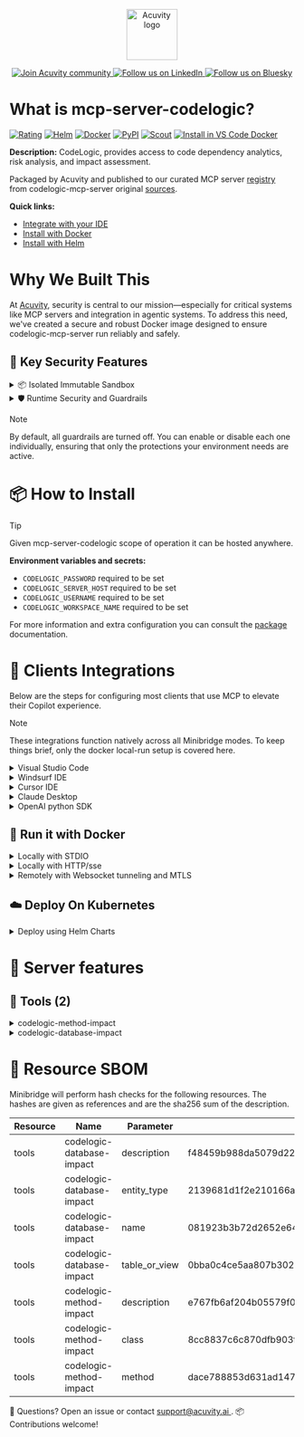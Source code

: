 <p align="center">
  <a href="https://acuvity.ai">
    <picture>
      <img src="https://mma.prnewswire.com/media/2544052/Acuvity__Logo.jpg" height="90" alt="Acuvity logo"/>
    </picture>
  </a>
</p>
<p align="center">
  <a href="https://discord.gg/BkU7fBkrNk">
    <img src="https://img.shields.io/badge/Acuvity-Join-7289DA?logo=discord&logoColor=fff" alt="Join Acuvity community" />
  </a>
<a href="https://www.linkedin.com/company/acuvity/">
    <img src="https://img.shields.io/badge/LinkedIn-Follow-7289DA" alt="Follow us on LinkedIn" />
  </a>
<a href="https://bsky.app/profile/acuvity.bsky.social">
    <img src="https://img.shields.io/badge/Bluesky-Follow-7289DA"?logo=bluesky&logoColor=fff" alt="Follow us on Bluesky" />
  </a>
</p>


# What is mcp-server-codelogic?

[![Rating](https://img.shields.io/badge/B-3775A9?label=Rating)](https://docs.anthropic.com/en/docs/build-with-claude/tool-use/implement-tool-use#best-practices-for-tool-definitions)
[![Helm](https://img.shields.io/badge/1.0.0-3775A9?logo=helm&label=Charts&logoColor=fff)](https://hub.docker.com/r/acuvity/mcp-server-codelogic/tags/)
[![Docker](https://img.shields.io/docker/image-size/acuvity/mcp-server-codelogic/1.0.3?logo=docker&logoColor=fff&label=1.0.3)](https://hub.docker.com/r/acuvity/mcp-server-codelogic)
[![PyPI](https://img.shields.io/badge/1.0.3-3775A9?logo=pypi&logoColor=fff&label=codelogic-mcp-server)](https://github.com/CodeLogicIncEngineering/codelogic-mcp-server)
[![Scout](https://img.shields.io/badge/Active-3775A9?logo=docker&logoColor=fff&label=Scout)](https://hub.docker.com/r/acuvity/mcp-server-codelogic/)
[![Install in VS Code Docker](https://img.shields.io/badge/VS_Code-One_click_install-0078d7?logo=githubcopilot)](https://insiders.vscode.dev/redirect/mcp/install?name=mcp-server-codelogic&config=%7B%22args%22%3A%5B%22run%22%2C%22-i%22%2C%22--rm%22%2C%22--read-only%22%2C%22-e%22%2C%22CODELOGIC_PASSWORD%22%2C%22-e%22%2C%22CODELOGIC_SERVER_HOST%22%2C%22-e%22%2C%22CODELOGIC_USERNAME%22%2C%22-e%22%2C%22CODELOGIC_WORKSPACE_NAME%22%2C%22docker.io%2Facuvity%2Fmcp-server-codelogic%3A1.0.3%22%5D%2C%22command%22%3A%22docker%22%7D)

**Description:** CodeLogic, provides access to code dependency analytics, risk analysis, and impact assessment.

Packaged by Acuvity and published to our curated MCP server [registry](https://mcp.acuvity.ai) from codelogic-mcp-server original [sources](https://github.com/CodeLogicIncEngineering/codelogic-mcp-server).

**Quick links:**

- [Integrate with your IDE](https://github.com/acuvity/mcp-servers-registry/blob/main/mcp-server-codelogic/docker/README.md#-clients-integrations)
- [Install with Docker](https://github.com/acuvity/mcp-servers-registry/tree/main/mcp-server-codelogic/docker/README.md#-run-it-with-docker)
- [Install with Helm](https://github.com/acuvity/mcp-servers-registry/tree/main/mcp-server-codelogic/charts/mcp-server-codelogic/README.md#how-to-install)

# Why We Built This

At [Acuvity](https://acuvity.ai), security is central to our mission—especially for critical systems like MCP servers and integration in agentic systems.
To address this need, we've created a secure and robust Docker image designed to ensure codelogic-mcp-server run reliably and safely.

## 🔐 Key Security Features

<details>
<summary>📦 Isolated Immutable Sandbox </summary>

- **Isolated Execution**: All tools run within secure, containerized sandboxes to enforce process isolation and prevent lateral movement.
- **Non-root by Default**: Enforces least-privilege principles, minimizing the impact of potential security breaches.
- **Read-only Filesystem**: Ensures runtime immutability, preventing unauthorized modification.
- **Version Pinning**: Guarantees consistency and reproducibility across deployments by locking tool and dependency versions.
- **CVE Scanning**: Continuously scans images for known vulnerabilities using [Docker Scout](https://docs.docker.com/scout/) to support proactive mitigation.
- **SBOM & Provenance**: Delivers full supply chain transparency by embedding metadata and traceable build information."
</details>

<details>
<summary>🛡️ Runtime Security and Guardrails</summary>

**Minibridge Integration**: [Minibridge](https://github.com/acuvity/minibridge) establishes secure Agent-to-MCP connectivity, supports Rego/HTTP-based policy enforcement 🕵️, and simplifies orchestration.

The [ARC](https://github.com/acuvity/mcp-servers-registry/tree/main) container includes a [built-in Rego policy](https://github.com/acuvity/mcp-servers-registry/tree/main/mcp-server-codelogic/docker/policy.rego) that enables a set of runtime "guardrails"" to help enforce security, privacy, and correct usage of your services. Below is an overview of each guardrail provided.

### 🔒 Resource Integrity

**Mitigates MCP Rug Pull Attacks**

* **Goal:** Protect users from malicious tool description changes after initial approval, preventing post-installation manipulation or deception.
* **Mechanism:** Locks tool descriptions upon client approval and verifies their integrity before execution. Any modification to the description triggers a security violation, blocking unauthorized changes from server-side updates.

### 🛡️ Guardrails

#### Covert Instruction Detection

Monitors incoming requests for hidden or obfuscated directives that could alter policy behavior.

* **Goal:** Stop attackers from slipping unnoticed commands or payloads into otherwise harmless data.
* **Mechanism:** Applies a library of regex patterns and binary‐encoding checks to the full request body. If any pattern matches a known covert channel (e.g., steganographic markers, hidden HTML tags, escape-sequence tricks), the request is rejected.

#### Sensitive Pattern Detection

Block user-defined sensitive data patterns (credential paths, filesystem references).

* **Goal:** Block accidental or malicious inclusion of sensitive information that violates data-handling rules.
* **Mechanism:** Runs a curated set of regexes against all payloads and tool descriptions—matching patterns such as `.env` files, RSA key paths, directory traversal sequences.

#### Shadowing Pattern Detection

Detects and blocks "shadowing" attacks, where a malicious MCP server sneaks hidden directives into its own tool descriptions to hijack or override the behavior of other, trusted tools.

* **Goal:** Stop a rogue server from poisoning the agent’s logic by embedding instructions that alter how a different server’s tools operate (e.g., forcing all emails to go to an attacker’s address even when the user calls a separate `send_email` tool).
* **Mechanism:** During policy load, each tool description is scanned for cross‐tool override patterns—such as `<IMPORTANT>` sections referencing other tool names, hidden side‐effects, or directives that apply to a different server’s API. Any description that attempts to shadow or extend instructions for a tool outside its own namespace triggers a policy violation and is rejected.

#### Schema Misuse Prevention

Enforces strict adherence to MCP input schemas.

* **Goal:** Prevent malformed or unexpected fields from bypassing validations, causing runtime errors, or enabling injections.
* **Mechanism:** Compares each incoming JSON object against the declared schema (required properties, allowed keys, types). Any extra, missing, or mistyped field triggers an immediate policy violation.

#### Cross-Origin Tool Access

Controls whether tools may invoke tools or services from external origins.

* **Goal:** Prevent untrusted or out-of-scope services from being called.
* **Mechanism:** Examines tool invocation requests and outgoing calls, verifying each target against an allowlist of approved domains or service names. Calls to any non-approved origin are blocked.

#### Secrets Redaction

Automatically masks sensitive values so they never appear in logs or responses.

* **Goal:** Ensure that API keys, tokens, passwords, and other credentials cannot leak in plaintext.
* **Mechanism:** Scans every text output for known secret formats (e.g., AWS keys, GitHub PATs, JWTs). Matches are replaced with `[REDACTED]` before the response is sent or recorded.

These controls ensure robust runtime integrity, prevent unauthorized behavior, and provide a foundation for secure-by-design system operations.

### Enable guardrails

To activate guardrails in your Docker containers, define the `GUARDRAILS` environment variable with the protections you need. Available options:
- covert-instruction-detection
- sensitive-pattern-detection
- shadowing-pattern-detection
- schema-misuse-prevention
- cross-origin-tool-access
- secrets-redaction

For example adding:
- `-e GUARDRAILS="secrets-redaction covert-instruction-detection"`
to your docker arguments will enable the `secrets-redaction` and `covert-instruction-detection` guardrails.


## 🔒 Basic Authentication via Shared Secret

Provides a lightweight auth layer using a single shared token.

* **Mechanism:** Expects clients to send an `Authorization` header with the predefined secret.
* **Use Case:** Quickly lock down your endpoint in development or simple internal deployments—no complex OAuth/OIDC setup required.

To turn on Basic Authentication, add `BASIC_AUTH_SECRET` like:
- `-e BASIC_AUTH_SECRET="supersecret"`
to your docker arguments. This will enable the Basic Authentication check.

> While basic auth will protect against unauthorized access, you should use it only in controlled environment,
> rotate credentials frequently and **always** use TLS.

</details>

> [!NOTE]
> By default, all guardrails are turned off. You can enable or disable each one individually, ensuring that only the protections your environment needs are active.


# 📦 How to Install


> [!TIP]
> Given mcp-server-codelogic scope of operation it can be hosted anywhere.

**Environment variables and secrets:**
  - `CODELOGIC_PASSWORD` required to be set
  - `CODELOGIC_SERVER_HOST` required to be set
  - `CODELOGIC_USERNAME` required to be set
  - `CODELOGIC_WORKSPACE_NAME` required to be set

For more information and extra configuration you can consult the [package](https://github.com/CodeLogicIncEngineering/codelogic-mcp-server) documentation.

# 🧰 Clients Integrations

Below are the steps for configuring most clients that use MCP to elevate their Copilot experience.

> [!NOTE]
> These integrations function natively across all Minibridge modes.
> To keep things brief, only the docker local-run setup is covered here.

<details>
<summary>Visual Studio Code</summary>

To get started immediately, you can use the "one-click" link below:

[![Install in VS Code Docker](https://img.shields.io/badge/VS_Code-One_click_install-0078d7?logo=githubcopilot)](https://insiders.vscode.dev/redirect/mcp/install?name=mcp-server-codelogic&config=%7B%22args%22%3A%5B%22run%22%2C%22-i%22%2C%22--rm%22%2C%22--read-only%22%2C%22-e%22%2C%22CODELOGIC_PASSWORD%22%2C%22-e%22%2C%22CODELOGIC_SERVER_HOST%22%2C%22-e%22%2C%22CODELOGIC_USERNAME%22%2C%22-e%22%2C%22CODELOGIC_WORKSPACE_NAME%22%2C%22docker.io%2Facuvity%2Fmcp-server-codelogic%3A1.0.3%22%5D%2C%22command%22%3A%22docker%22%7D)

## Global scope

Press `ctrl + shift + p` and type `Preferences: Open User Settings JSON` to add the following section:

```json
{
  "mcp": {
    "servers": {
      "acuvity-mcp-server-codelogic": {
        "env": {
          "CODELOGIC_PASSWORD": "TO_BE_SET",
          "CODELOGIC_SERVER_HOST": "TO_BE_SET",
          "CODELOGIC_USERNAME": "TO_BE_SET",
          "CODELOGIC_WORKSPACE_NAME": "TO_BE_SET"
        },
        "command": "docker",
        "args": [
          "run",
          "-i",
          "--rm",
          "--read-only",
          "-e",
          "CODELOGIC_PASSWORD",
          "-e",
          "CODELOGIC_SERVER_HOST",
          "-e",
          "CODELOGIC_USERNAME",
          "-e",
          "CODELOGIC_WORKSPACE_NAME",
          "docker.io/acuvity/mcp-server-codelogic:1.0.3"
        ]
      }
    }
  }
}
```

## Workspace scope

In your workspace create a file called `.vscode/mcp.json` and add the following section:

```json
{
  "servers": {
    "acuvity-mcp-server-codelogic": {
      "env": {
        "CODELOGIC_PASSWORD": "TO_BE_SET",
        "CODELOGIC_SERVER_HOST": "TO_BE_SET",
        "CODELOGIC_USERNAME": "TO_BE_SET",
        "CODELOGIC_WORKSPACE_NAME": "TO_BE_SET"
      },
      "command": "docker",
      "args": [
        "run",
        "-i",
        "--rm",
        "--read-only",
        "-e",
        "CODELOGIC_PASSWORD",
        "-e",
        "CODELOGIC_SERVER_HOST",
        "-e",
        "CODELOGIC_USERNAME",
        "-e",
        "CODELOGIC_WORKSPACE_NAME",
        "docker.io/acuvity/mcp-server-codelogic:1.0.3"
      ]
    }
  }
}
```

> To pass secrets you should use the `promptString` input type described in the [Visual Studio Code documentation](https://code.visualstudio.com/docs/copilot/chat/mcp-servers).

</details>

<details>
<summary>Windsurf IDE</summary>

In `~/.codeium/windsurf/mcp_config.json` add the following section:

```json
{
  "mcpServers": {
    "acuvity-mcp-server-codelogic": {
      "env": {
        "CODELOGIC_PASSWORD": "TO_BE_SET",
        "CODELOGIC_SERVER_HOST": "TO_BE_SET",
        "CODELOGIC_USERNAME": "TO_BE_SET",
        "CODELOGIC_WORKSPACE_NAME": "TO_BE_SET"
      },
      "command": "docker",
      "args": [
        "run",
        "-i",
        "--rm",
        "--read-only",
        "-e",
        "CODELOGIC_PASSWORD",
        "-e",
        "CODELOGIC_SERVER_HOST",
        "-e",
        "CODELOGIC_USERNAME",
        "-e",
        "CODELOGIC_WORKSPACE_NAME",
        "docker.io/acuvity/mcp-server-codelogic:1.0.3"
      ]
    }
  }
}
```

See [Windsurf documentation](https://docs.windsurf.com/windsurf/mcp) for more info.

</details>

<details>
<summary>Cursor IDE</summary>

Add the following JSON block to your mcp configuration file:
- `~/.cursor/mcp.json` for global scope
- `.cursor/mcp.json` for project scope

```json
{
  "mcpServers": {
    "acuvity-mcp-server-codelogic": {
      "env": {
        "CODELOGIC_PASSWORD": "TO_BE_SET",
        "CODELOGIC_SERVER_HOST": "TO_BE_SET",
        "CODELOGIC_USERNAME": "TO_BE_SET",
        "CODELOGIC_WORKSPACE_NAME": "TO_BE_SET"
      },
      "command": "docker",
      "args": [
        "run",
        "-i",
        "--rm",
        "--read-only",
        "-e",
        "CODELOGIC_PASSWORD",
        "-e",
        "CODELOGIC_SERVER_HOST",
        "-e",
        "CODELOGIC_USERNAME",
        "-e",
        "CODELOGIC_WORKSPACE_NAME",
        "docker.io/acuvity/mcp-server-codelogic:1.0.3"
      ]
    }
  }
}
```

See [cursor documentation](https://docs.cursor.com/context/model-context-protocol) for more information.

</details>
<details>

<summary>Claude Desktop</summary>

In the `claude_desktop_config.json` configuration file add the following section:

```json
{
  "mcpServers": {
    "acuvity-mcp-server-codelogic": {
      "env": {
        "CODELOGIC_PASSWORD": "TO_BE_SET",
        "CODELOGIC_SERVER_HOST": "TO_BE_SET",
        "CODELOGIC_USERNAME": "TO_BE_SET",
        "CODELOGIC_WORKSPACE_NAME": "TO_BE_SET"
      },
      "command": "docker",
      "args": [
        "run",
        "-i",
        "--rm",
        "--read-only",
        "-e",
        "CODELOGIC_PASSWORD",
        "-e",
        "CODELOGIC_SERVER_HOST",
        "-e",
        "CODELOGIC_USERNAME",
        "-e",
        "CODELOGIC_WORKSPACE_NAME",
        "docker.io/acuvity/mcp-server-codelogic:1.0.3"
      ]
    }
  }
}
```

See [Anthropic documentation](https://docs.anthropic.com/en/docs/agents-and-tools/mcp) for more information.
</details>

<details>
<summary>OpenAI python SDK</summary>

## Running locally

```python
async with MCPServerStdio(
    params={
        "env": {"CODELOGIC_PASSWORD":"TO_BE_SET","CODELOGIC_SERVER_HOST":"TO_BE_SET","CODELOGIC_USERNAME":"TO_BE_SET","CODELOGIC_WORKSPACE_NAME":"TO_BE_SET"},
        "command": "docker",
        "args": ["run","-i","--rm","--read-only","-e","CODELOGIC_PASSWORD","-e","CODELOGIC_SERVER_HOST","-e","CODELOGIC_USERNAME","-e","CODELOGIC_WORKSPACE_NAME","docker.io/acuvity/mcp-server-codelogic:1.0.3"]
    }
) as server:
    tools = await server.list_tools()
```

## Running remotely

```python
async with MCPServerSse(
    params={
        "url": "http://<ip>:<port>/sse",
    }
) as server:
    tools = await server.list_tools()
```

See [OpenAI Agents SDK docs](https://openai.github.io/openai-agents-python/mcp/) for more info.

</details>

## 🐳 Run it with Docker

<details>
<summary>Locally with STDIO</summary>

In your client configuration set:

- command: `docker`
- arguments: `run -i --rm --read-only -e CODELOGIC_PASSWORD -e CODELOGIC_SERVER_HOST -e CODELOGIC_USERNAME -e CODELOGIC_WORKSPACE_NAME docker.io/acuvity/mcp-server-codelogic:1.0.3`

</details>

<details>
<summary>Locally with HTTP/sse</summary>

Simply run as:

```console
docker run -it -p 8000:8000 --rm --read-only -e CODELOGIC_PASSWORD -e CODELOGIC_SERVER_HOST -e CODELOGIC_USERNAME -e CODELOGIC_WORKSPACE_NAME docker.io/acuvity/mcp-server-codelogic:1.0.3
```

Then on your application/client, you can configure to use it like:

```json
{
  "mcpServers": {
    "acuvity-mcp-server-codelogic": {
      "url": "http://localhost:8000/sse"
    }
  }
}
```

You might have to use different ports for different tools.

</details>

<details>
<summary>Remotely with Websocket tunneling and MTLS </summary>

> This section assume you are familiar with TLS and certificates and will require:
> - a server certificate with proper DNS/IP field matching your tool deployment.
> - a client-ca used to sign client certificates

1. Start the server in `backend` mode
 - add an environment variable like `-e MINIBRIDGE_MODE=backend`
 - add the TLS certificates (recommended) through a volume let's say `/certs` ex (`-v $PWD/certs:/certs`)
 - instruct minibridge to use those certs with
   - `-e MINIBRIDGE_TLS_SERVER_CERT=/certs/server-cert.pem`
   - `-e MINIBRIDGE_TLS_SERVER_KEY=/certs/server-key.pem`
   - `-e MINIBRIDGE_TLS_SERVER_KEY_PASS=optional`
   - `-e MINIBRIDGE_TLS_SERVER_CLIENT_CA=/certs/client-ca.pem`

2. Start `minibridge` locally in frontend mode:
  - Get [minibridge](https://github.com/acuvity/minibridge) binary for your OS.

In your client configuration, Minibridge works like any other STDIO command.

Example for Claude Desktop:

```json
{
  "mcpServers": {
    "acuvity-mcp-server-codelogic": {
      "command": "minibridge",
      "args": ["frontend", "--backend", "wss://<remote-url>:8000/ws", "--tls-client-backend-ca", "/path/to/ca/that/signed/the/server-cert.pem/ca.pem", "--tls-client-cert", "/path/to/client-cert.pem", "--tls-client-key", "/path/to/client-key.pem"]
    }
  }
}
```

That's it.

Minibridge offers a host of additional features. For step-by-step guidance, please visit the wiki. And if anything’s unclear, don’t hesitate to reach out!

</details>

## ☁️ Deploy On Kubernetes

<details>
<summary>Deploy using Helm Charts</summary>

### Chart settings requirements

This chart requires some mandatory information to be installed.

**Mandatory Secrets**:
  - `CODELOGIC_PASSWORD` secret to be set as secrets.CODELOGIC_PASSWORD either by `.value` or from existing with `.valueFrom`

**Mandatory Environment variables**:
  - `CODELOGIC_SERVER_HOST` environment variable to be set by env.CODELOGIC_SERVER_HOST
  - `CODELOGIC_USERNAME` environment variable to be set by env.CODELOGIC_USERNAME
  - `CODELOGIC_WORKSPACE_NAME` environment variable to be set by env.CODELOGIC_WORKSPACE_NAME

### How to install

You can inspect the chart `README`:

```console
helm show readme oci://docker.io/acuvity/mcp-server-codelogic --version 1.0.0
````

You can inspect the values that you can configure:

```console
helm show values oci://docker.io/acuvity/mcp-server-codelogic --version 1.0.0
````

Install with helm

```console
helm install mcp-server-codelogic oci://docker.io/acuvity/mcp-server-codelogic --version 1.0.0
```

From there your MCP server mcp-server-codelogic will be reachable by default through `http/sse` from inside the cluster using the Kubernetes Service `mcp-server-codelogic` on port `8000` by default. You can change that by looking at the `service` section of the `values.yaml` file.

### How to Monitor

The deployment will create a Kubernetes service with a `healthPort`, that is used for liveness probes and readiness probes. This health port can also be used by the monitoring stack of your choice and exposes metrics under the `/metrics` path.

See full charts [Readme](https://github.com/acuvity/mcp-servers-registry/tree/main/mcp-server-codelogic/charts/mcp-server-codelogic/README.md) for more details about settings and runtime security including guardrails activation.

</details>

# 🧠 Server features

## 🧰 Tools (2)
<details>
<summary>codelogic-method-impact</summary>

**Description**:

```
Analyze impacts of modifying a specific method within a given class or type.
Recommended workflow:
1. Use this tool before implementing code changes
2. Run the tool against methods or functions that are being modified
3. Carefully review the impact analysis results to understand potential downstream effects
Particularly crucial when AI-suggested modifications are being considered.
```

**Parameter**:

| Name | Type | Description | Required? |
|-----------|------|-------------|-----------|
| class | string | Name of the class containing the method | Yes
| method | string | Name of the method being analyzed | Yes
</details>
<details>
<summary>codelogic-database-impact</summary>

**Description**:

```
Analyze impacts between code and database entities.
Recommended workflow:
1. Use this tool before implementing code or database changes
2. Search for the relevant database entity
3. Review the impact analysis to understand which code depends on this database object and vice versa
Particularly crucial when AI-suggested modifications are being considered or when modifying SQL code.
```

**Parameter**:

| Name | Type | Description | Required? |
|-----------|------|-------------|-----------|
| entity_type | string | Type of database entity to search for (column, table, or view) | Yes
| name | string | Name of the database entity to search for | Yes
| table_or_view | string | Name of the table or view containing the column (required for columns only) | No
</details>


# 🔐 Resource SBOM

Minibridge will perform hash checks for the following resources. The hashes are given as references and are the sha256 sum of the description.

| Resource | Name | Parameter | Hash |
|-----------|------|------|------|
| tools | codelogic-database-impact | description | f48459b988da5079d2220ff245204fc40634a9313e4c8783107c225bfbcf5f02 |
| tools | codelogic-database-impact | entity_type | 2139681d1f2e210166a59e9049b11b136e5ab85e8eaa67dfdc7a5078812054a9 |
| tools | codelogic-database-impact | name | 081923b3b72d2652e6476544625527e727081b2aa2fbfd0c57cb916d1ae854bb |
| tools | codelogic-database-impact | table_or_view | 0bba0c4ce5aa807b3021084eea3dc74ce75f35be2ca3f345f361c74040b809d9 |
| tools | codelogic-method-impact | description | e767fb6af204b05579f09d8fcb302a7145192e493e021a69119cf32fbbe41d1b |
| tools | codelogic-method-impact | class | 8cc8837c6c870dfb903fd3d96471ae47592063ab69eaac12e51ec16a239fe162 |
| tools | codelogic-method-impact | method | dace788853d631ad14730083354d93374b2ad2141c7830e197fe982485969d09 |


💬 Questions? Open an issue or contact [ support@acuvity.ai ](mailto:support@acuvity.ai).
📦 Contributions welcome!
